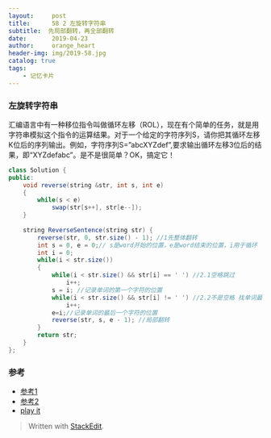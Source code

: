 ```yaml
---
layout:     post
title:      58 2 左旋转字符串
subtitle:  先局部翻转，再全部翻转
date:       2019-04-23
author:     orange_heart
header-img: img/2019-58.jpg
catalog: true
tags:
    - 记忆卡片
---
```


###   左旋转字符串

汇编语言中有一种移位指令叫做循环左移（ROL），现在有个简单的任务，就是用字符串模拟这个指令的运算结果。对于一个给定的字符序列S，请你把其循环左移K位后的序列输出。例如，字符序列S=”abcXYZdef”,要求输出循环左移3位后的结果，即“XYZdefabc”。是不是很简单？OK，搞定它！

```java
class Solution {
public:
    void reverse(string &str, int s, int e)
    {
        while(s < e)
            swap(str[s++], str[e--]);
    }
 
    string ReverseSentence(string str) {
        reverse(str, 0, str.size() - 1); //1先整体翻转
        int s = 0, e = 0;// s是word开始的位置，e是word结束的位置，i用于循环
        int i = 0;
        while(i < str.size())
        {
            while(i < str.size() && str[i] == ' ') //2.1空格跳过
                i++;
            s = i; //记录单词的第一个字符的位置
            while(i < str.size() && str[i] != ' ') //2.2不是空格 找单词最后一个字符的位置
                i++;
            e=i;//记录单词的最后一个字符的位置
            reverse(str, s, e - 1); //局部翻转
        }
        return str;
    }
};
```



### 参考

- [参考1](https://github.com/zhedahht/CodingInterviewChinese2)
- [参考2](https://github.com/gatieme/CodingInterviews)
- [play it](https://www.nowcoder.com/practice/3194a4f4cf814f63919d0790578d51f3?tpId=13&tqId=11197&rp=2&ru=/ta/coding-interviews&qru=/ta/coding-interviews/question-ranking&tPage=3)




> Written with [StackEdit](https://stackedit.io/).

<head>
    <script src="https://cdn.mathjax.org/mathjax/latest/MathJax.js?config=TeX-AMS-MML_HTMLorMML" type="text/javascript"></script>
    <script type="text/x-mathjax-config">
        MathJax.Hub.Config({
            tex2jax: {
            skipTags: ['script', 'noscript', 'style', 'textarea', 'pre'],
            inlineMath: [['$','$']]
            }
        });
    </script>
</head>
<!--stackedit_data:
eyJoaXN0b3J5IjpbMTczOTU4OTgyOSwtMjA4ODc0NjYxMl19
-->